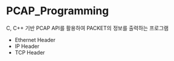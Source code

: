 # PCAP_Programming
C, C++ 기반 PCAP API를 활용하여 PACKET의 정보를 출력하는 프로그램
  - Ethernet Header
  - IP Header
  - TCP Header
